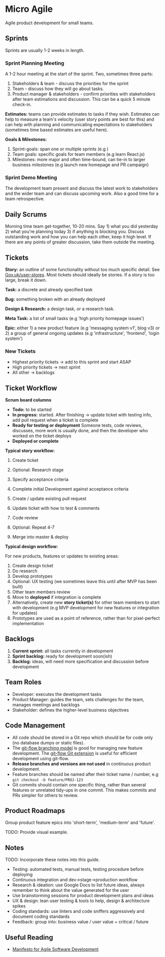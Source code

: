 Micro Agile
===========

Agile product development for small teams.

## Sprints

Sprints are usually 1-2 weeks in length.

### Sprint Planning Meeting

A 1-2 hour meeting at the start of the sprint. Two, sometimes three parts:

1) Stakeholders & team - discuss the priorities for the sprint
2) Team - discuss how they will go about tasks.
3) Product manager & stakeholders - confirm priorities with stakeholders after team estimations and discussion. This can be a quick 5 minute check-in.

__Estimates:__ teams can provide estimates to tasks if they wish. Estimates can help to measure a team's velocity (user story points are best for this) and can help with planning and communicating expectations to stakeholders (sometimes time based estimates are useful here).

__Goals & Milestones:__

1) Sprint-goals: span one or multiple sprints (e.g )
2) Team goals: specific goals for team members (e.g learn React.js)
3) Milestones: more major and often time-bound, can tie-in to larger business milestones (e.g launch new homepage and PR campaign)

### Sprint Demo Meeting

The development team present and discuss the latest work to stakeholders and the wider team and can discuss upcoming work. Also a good time for a team retrospective.

## Daily Scrums

Morning time team get-together, 10-20 mins. Say 1) what you did yesterday 2) what you're planning today 3) if anything is blocking you. Discuss outstanding work and how you can help each other, keep it high level. If there are any points of greater discussion, take them outside the meeting.

## Tickets

__Story:__ an outline of some functionality without too much specific detail.
See [Gov.uk/user-stores](https://www.gov.uk/service-manual/agile-delivery/writing-user-stories). Most tickets should ideally be stories. If a story is too large, break it down.

__Task:__ a discrete and already specified task

__Bug:__ something broken with an already deployed

__Design & Research:__ a design task, or a research task.

__Meta Task:__ a list of small tasks (e.g 'high priority homepage issues')

__Epic:__ either 1) a new product feature (e.g 'messaging system v1', blog v3) or 2) a group of general ongoing updates (e.g 'infrastructure', 'frontend', 'login system')

### New Tickets

* Highest priority tickets -> add to this sprint and start ASAP
* High priority tickets -> next sprint
* All other -> backlogs

## Ticket Workflow

__Scrum board columns__

* __Todo:__ to be started
* __In progress:__ started. After finishing -> update ticket with testing info, add pull request when a ticket is complete
* __Ready for testing or deployment__ Someone tests, code reviews, discusses, more work is usually done, and then the developer who worked on the ticket deploys
* __Deployed or complete__

__Typical story workflow:__

1. Create ticket
2. Optional: Research stage
3. Specify acceptance criteria

4. Complete initial Development against acceptance criteria
5. Create / update existing pull request
6. Update ticket with how to test & comments
7. Code review

8. Optional: Repeat 4-7
9. Merge into master & deploy

__Typical design workflow:__

For new products, features or updates to existing areas:

1. Create design ticket
2. Do research
3. Develop prototypes
4. Optional: UX testing (we sometimes leave this until after MVP has been built)
5. Other team members review
6. Move to __deployed__ if integration is complete
7. Alternatively, create new __story ticket(s)__ for other team members to start with development (e.g MVP development for new features or integration for updates)
8. Prototypes are used as a point of reference, rather than for pixel-perfect implementation

## Backlogs

1) __Current sprint:__ all tasks currently in development
2) __Sprint backlog:__ ready for development soon(ish)
3) __Backlog:__ ideas, will need more specification and discussion before development

## Team Roles

* Developer: executes the development tasks
* Product Manager: guides the team, sets challenges for the team, manages meetings and backlogs
* Stakeholder: defines the higher-level business objectives

## Code Management

* All code should be stored in a Git repo which should be for code only (no database dumps or static files).
* The [git-flow branching model](http://nvie.com/posts/a-successful-git-branching-model/) is good for managing new feature development. The [git-flow Git extension](https://github.com/nvie/gitflow) is useful for efficient development using git-flow.
* __Release branches and versions are not used__ in continuous product development.
* Feature branches should be named after their ticket name / number, e.g ```git checkout -b feature/PROJ-123```
* Git commits should contain one specific thing, rather than several features or unrelated tidy-ups in one commit. This makes commits and PRs simpler for others to review.

## Product Roadmaps

Group product feature epics into 'short-term', 'medium-term' and 'future'.

TODO: Provide visual example.

## Notes

TODO: Incorporate these notes into this guide.

* Testing: automated tests, manual tests, testing procedure before deploying
* Continuous integration and dev->stage->production workflow
* Research & ideation: use Google Docs to list future ideas, always remember to think about the value generated for the user
* Use brainstorming sessions for product development plans and ideas
* UX & design: lean user testing & tools to help, design & architecture spikes
* Coding standards: use linters and code sniffers aggressively and document coding standards
* Feedback: group into: business value / user value + critical / future

## Useful Reading

* [Manifesto for Agile Software Development](http://agilemanifesto.org/)
